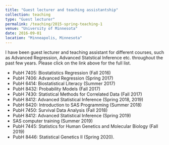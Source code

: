 ```yaml
---
title: "Guest lecturer and teaching assistantship"
collection: teaching
type: "Guest lecturer"
permalink: /teaching/2015-spring-teaching-1
venue: "University of Minnesota"
date: 2016-09-01
location: "Minneapolis, Minnesota"
---
```



I have been guest lecturer and teaching assistant for different courses, such as Advanced Regression, Advanced Statstical Inference etc. throughout the past few years. Please click on the link above for the full list.

* PubH 7405: Biostatistics Regression (Fall 2016)
* PubH 7406: Advanced Regression (Spring 2017)
* PubH 6414: Biostatistical Literacy (Summer 2017)
* PubH 8432: Probability Models (Fall 2017)
* PubH 7430: Statistical Methods for Correlated Data (Fall 2017)
* PubH 8412: Advanced Statistical Inference (Spring 2018, 2019)
* PubH 6420: Introduction to SAS Programming (Summer 2018)
* PubH 7450: Survival Data Analysis (Fall 2018)
* PubH 8412: Advanced Statistical Inference (Spring 2019)
* SAS computer training (Summer 2019)
* PubH 7445: Statistics for Human Genetics and Molecular Biology (Fall 2019)
* PubH 8446: Statistical Genetics II (Spring 2020).